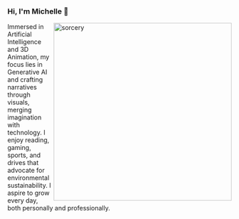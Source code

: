 ### Hi, I'm Michelle :hibiscus:
<img align="right" alt="sorcery" width="400" src="https://i.pinimg.com/564x/70/7c/20/707c20db9e135d7aa914b0971fae05bb.jpg">
Immersed in Artificial Intelligence and 3D Animation, my focus lies in Generative AI and crafting narratives through visuals, merging imagination with technology. I enjoy reading, gaming, sports, and drives that advocate for environmental sustainability. I aspire to grow every day, both personally and professionally.
